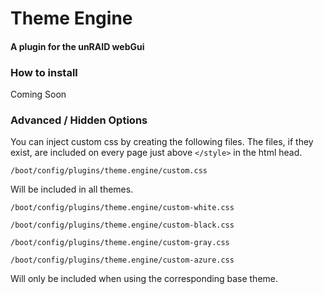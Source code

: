 # Theme Engine
#### A plugin for the unRAID webGui

### How to install
Coming Soon

### Advanced / Hidden Options
You can inject custom css by creating the following files. The files, if they exist, are included on every page just above `</style>` in the html head.

```
/boot/config/plugins/theme.engine/custom.css
```

Will be included in all themes.

```
/boot/config/plugins/theme.engine/custom-white.css

/boot/config/plugins/theme.engine/custom-black.css

/boot/config/plugins/theme.engine/custom-gray.css

/boot/config/plugins/theme.engine/custom-azure.css
```

Will only be included when using the corresponding base theme.
